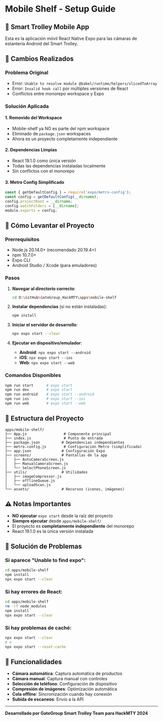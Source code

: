 # Mobile Shelf - Setup Guide

## 📱 Smart Trolley Mobile App

Esta es la aplicación móvil React Native Expo para las cámaras de estantería Android del Smart Trolley.

## 🔧 Cambios Realizados

### Problema Original
- Error: `Unable to resolve module @babel/runtime/helpers/slicedToArray`
- Error: `Invalid hook call` por múltiples versiones de React
- Conflictos entre monorepo workspace y Expo

### Solución Aplicada

#### 1. **Removido del Workspace**
- Mobile-shelf ya NO es parte del npm workspace
- Eliminado de `package.json` workspaces
- Ahora es un proyecto completamente independiente

#### 2. **Dependencias Limpias**
- React 19.1.0 como única versión
- Todas las dependencias instaladas localmente
- Sin conflictos con el monorepo

#### 3. **Metro Config Simplificado**
```javascript
const { getDefaultConfig } = require('expo/metro-config');
const config = getDefaultConfig(__dirname);
config.projectRoot = __dirname;
config.watchFolders = [__dirname];
module.exports = config;
```

## 🚀 Cómo Levantar el Proyecto

### Prerrequisitos
- Node.js 20.14.0+ (recomendado 20.19.4+)
- npm 10.7.0+
- Expo CLI
- Android Studio / Xcode (para emuladores)

### Pasos

1. **Navegar al directorio correcto**:
   ```bash
   cd D:\GitHub\GateGroup_HackMTY\apps\mobile-shelf
   ```

2. **Instalar dependencias** (si no están instaladas):
   ```bash
   npm install
   ```

3. **Iniciar el servidor de desarrollo**:
   ```bash
   npx expo start --clear
   ```

4. **Ejecutar en dispositivo/emulador**:
   - **Android**: `npx expo start --android`
   - **iOS**: `npx expo start --ios`
   - **Web**: `npx expo start --web`

### Comandos Disponibles
```bash
npm run start      # expo start
npm run dev        # expo start
npm run android    # expo start --android
npm run ios        # expo start --ios
npm run web        # expo start --web
```

## 📁 Estructura del Proyecto

```
apps/mobile-shelf/
├── App.js                 # Componente principal
├── index.js               # Punto de entrada
├── package.json          # Dependencias independientes
├── metro.config.js        # Configuración Metro (simplificada)
├── app.json              # Configuración Expo
├── screens/              # Pantallas de la app
│   ├── AutoCameraScreen.js
│   ├── ManualCameraScreen.js
│   └── SelectPhoneScreen.js
├── utils/                # Utilidades
│   ├── imageCompressor.js
│   ├── offlineQueue.js
│   └── uploadScan.js
└── assets/               # Recursos (iconos, imágenes)
```

## ⚠️ Notas Importantes

- **NO ejecutar** `expo start` desde la raíz del proyecto
- **Siempre ejecutar** desde `apps/mobile-shelf/`
- El proyecto es **completamente independiente** del monorepo
- React 19.1.0 es la única versión instalada

## 🐛 Solución de Problemas

### Si aparece "Unable to find expo":
```bash
cd apps/mobile-shelf
npm install
npx expo start --clear
```

### Si hay errores de React:
```bash
cd apps/mobile-shelf
rm -rf node_modules
npm install
npx expo start --clear
```

### Si hay problemas de caché:
```bash
npx expo start --clear
# o
npx expo start --reset-cache
```

## 📱 Funcionalidades

- **Cámara automática**: Captura automática de productos
- **Cámara manual**: Captura manual con controles
- **Selección de teléfono**: Configuración de dispositivo
- **Compresión de imágenes**: Optimización automática
- **Cola offline**: Sincronización cuando hay conexión
- **Subida de escaneos**: Envío a la API

---

**Desarrollado por GateGroup Smart Trolley Team para HackMTY 2024**
